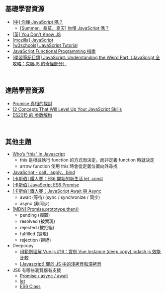 ## 基礎學習資源
 - [[中] 你懂 JavaScript 嗎？](https://ithelp.ithome.com.tw/users/20092232/ironman/1612)
    - [[Summer。桑莫。夏天] 你懂 JavaScript 嗎？](https://cythilya.github.io/2018/10/08/ironman-ready-go/)
 - [[英] You Don't Know JS](https://github.com/getify/You-Dont-Know-JS)
 - [[mozilla] JavaScript](https://developer.mozilla.org/zh-TW/docs/Web/JavaScript)
 - [[w3schools] JavaScript Tutorial](https://www.w3schools.com/js/)
 - [JavaScript Functional Programming 指南](https://jigsawye.gitbooks.io/mostly-adequate-guide/content/)
 - [[學習筆記目錄] JavaScript: Understanding the Weird Part（JavaScript 全攻略：克服JS 的奇怪部分）](https://pjchender.blogspot.com/2017/06/javascript-understanding-weird-part.html)

<br>

## 進階學習資源
 - [Promise 真相的探討](sample/promise%20%26%20async%20%26%20await)
 - [12 Concepts That Will Level Up Your JavaScript Skills](https://hackernoon.com/12-javascript-concepts-that-will-level-up-your-development-skills-b37d16ad7104)
 - [ES2015 的 参数解构](https://github.com/lukehoban/es6features#destructuring)

<br>

## 其他主題
 - [Who’s “this” in Javascript](https://goo.gl/GW1Yj4)
   - this 是根據執行 function 的方式而決定，而非定義 function 時就決定
   - arrow function 使用 this 時會從定義位置向外尋找
 - [JavaScript - call，apply，bind](https://ithelp.ithome.com.tw/articles/10195896)
 - [[卡斯伯] 鐵人賽：ES6 開始的新生活 let, const](https://wcc723.github.io/javascript/2017/12/20/javascript-es6-let-const/)
 - [[卡斯伯] JavaScript ES6 Promise](https://wcc723.github.io/life/2017/05/25/promise/)
 - [[卡斯伯] 鐵人賽：JavaScript Await 與 Async](https://wcc723.github.io/javascript/2017/12/30/javascript-async-await/)
   - await (等待) (sync / synchronize / 同步)
   - async (非同步)
 - [[MDN] Promise.prototype.then()](https://developer.mozilla.org/zh-TW/docs/Web/JavaScript/Reference/Global_Objects/Promise/then)
   - pending (擱置)
   - resolved (被實現)
   - rejected (被拒絕)
   - fulfilled (實現)
   - rejection (拒絕)
 - Deepcopy
   - [用範例理解 Vue.js #16：實例 Vue Instance (deep copy) lodash.js 效能比較](https://ithelp.ithome.com.tw/articles/10193783)
   - [[Javascript] 關於 JS 中的淺拷貝和深拷貝](http://larry850806.github.io/2016/09/20/shallow-vs-deep-copy/)
 - JS6 有哪些瀏覽器有支援
   - [Promise / async / await](https://caniuse.com/#feat=promises)
   - [let](https://caniuse.com/#feat=let)
   - [ES6 Class](https://caniuse.com/#feat=es6-class)
